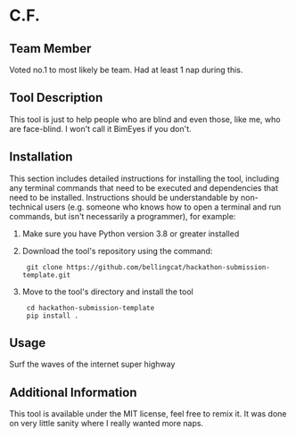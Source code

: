 # C.F.

## Team Member
Voted no.1 to most likely be team.
Had at least 1 nap during this.

## Tool Description
This tool is just to help people who are blind and even those, like me, who are face-blind. I won't call it BimEyes if you don't.

## Installation
This section includes detailed instructions for installing the tool, including any terminal commands that need to be executed and dependencies that need to be installed. Instructions should be understandable by non-technical users (e.g. someone who knows how to open a terminal and run commands, but isn't necessarily a programmer), for example:

1. Make sure you have Python version 3.8 or greater installed

2. Download the tool's repository using the command:

        git clone https://github.com/bellingcat/hackathon-submission-template.git

3. Move to the tool's directory and install the tool

        cd hackathon-submission-template
        pip install .

## Usage
Surf the waves of the internet super highway

## Additional Information
This tool is available under the MIT license, feel free to remix it. 
It was done on very little sanity where I really wanted more naps.
